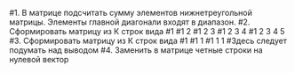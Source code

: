 #1. В матрице подсчитать сумму элементов нижнетреугольной матрицы. Элементы главной диагонали входят в диапазон.
#2. Сформировать матрицу из К строк вида
#1
#1 2
#1 2 3
#1 2 3 4
#1 2 3 4 5
#3. Сформировать матрицу из К строк вида
#1
#1 1
#1 1 1
#Здесь следует подумать над выводом
#4. Заменить в матрице четные строки на нулевой вектор
